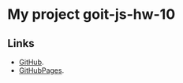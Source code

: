 # My project goit-js-hw-10


## Links

- [GitHub](https://github.com/NikolayLemehov/goit-js-hw-10).
- [GitHubPages](https://nikolaylemehov.github.io/goit-js-hw-10/).

